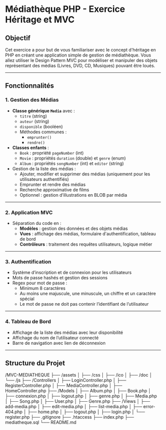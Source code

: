 # Médiathèque PHP - Exercice Héritage et MVC

## Objectif

Cet exercice a pour but de vous familiariser avec le concept d'héritage en PHP en créant une application simple de gestion de médiathèque. Vous allez utiliser le Design Pattern MVC pour modéliser et manipuler des objets représentant des médias (Livres, DVD, CD, Musiques) pouvant être loués.

---

## Fonctionnalités

### 1. Gestion des Médias
- **Classe générique `Media`** avec :
  - `titre` (string)
  - `auteur` (string)
  - `disponible` (booléen)
  - Méthodes communes :
    - `emprunter()`
    - `rendre()`
- **Classes enfants** :
  - `Book` : propriété `pageNumber` (int)
  - `Movie` : propriétés `duration` (double) et `genre` (enum)
  - `Album` : propriétés `songNumber` (int) et `editor` (string)
- Gestion de la liste des médias :
  - Ajouter, modifier et supprimer des médias (uniquement pour les utilisateurs authentifiés)
  - Emprunter et rendre des médias
  - Recherche approximative de films
  - Optionnel : gestion d’illustrations en BLOB par média

---

### 2. Application MVC
- Séparation du code en :
  - **Modèles** : gestion des données et des objets médias
  - **Vues** : affichage des médias, formulaire d'authentification, tableau de bord
  - **Contrôleurs** : traitement des requêtes utilisateurs, logique métier

---

### 3. Authentification
- Système d’inscription et de connexion pour les utilisateurs
- Mots de passe hashés et gestion des sessions
- Regex pour mot de passe :
  - Minimum 8 caractères
  - Au moins une majuscule, une minuscule, un chiffre et un caractère spécial
  - Le mot de passe ne doit pas contenir l’identifiant de l’utilisateur

---

### 4. Tableau de Bord
- Affichage de la liste des médias avec leur disponibilité
- Affichage du nom de l’utilisateur connecté
- Barre de navigation avec lien de déconnexion

---

## Structure du Projet
/MVC-MEDIATHEQUE
├── /assets
│ ├── /css
│ ├── /ico
│ ├── /doc
│ └── /js
├── /Controllers
│ ├── LoginController.php
│ ├── RegisterController.php
│ ├── MediaController.php
│ ├── HomeController.php
├── /Models
│ ├── Album.php
│ ├── Book.php
│ ├── connexion.php
│ ├── logout.php
│ ├── genre.php
│ ├── Media.php
│ ├── Song.php
│ ├── User.php
│ ├── Genre.php
├── /Views
│ ├── add-media.php
│ ├── edit-media.php
│ ├── list-media.php
│ ├── error-404.php
│ ├── home.php
│ ├── logout.php
│ ├── login.php
│ └── register.php
├── .gitignore
├── .htaccess
├── index.php
├── mediatheque.sql
└── README.md
